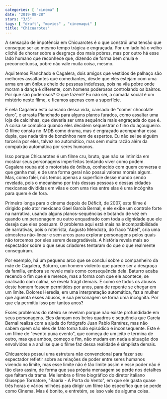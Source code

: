 ```yaml
---
categories: [ "cinema" ]
date: "2019-08-28"
stars: "3/5"
tags: [ "draft", "movies" , "cinemaqui" ]
title: "Chicuarotes"
---
```

A sensação de impotência em Chicuarotes é o que constrói uma
tensão que consegue ser ao mesmo tempo trágica e engraçada. Por um
lado há o velho clichê de chorar sobre a desgraça dos mais pobres,
mas por outro há esse lado humano que reconhece que, dizendo de forma
bem chula e preconceituosa, pobre não vale muita coisa, mesmo.

Aqui temos Planchado e Cagalera, dois amigos que vestidos de palhaço
são melhores assaltantes que comediantes, desde que eles estejam com
uma arma em um ônibus cheio de pessoas indefesas, pois na vila pobre
onde moram a dança é diferente, com homens poderosos controlando os
bairros. Por que são poderosos? O que fazem? Eu não sei, a camada
social é um mistério neste filme, e ficamos apenas com a superfície.

E nela Cagalera está cansado dessa vida, cansado de "comer chocolate
duro", e arrasta Planchado para alguns planos furados, como assaltar
uma loja de calcinhas, que deveria ser uma sequência mais engraçada
do que é. A coisa se complica quando eles decidem sequestrar o filho
do açougueiro. O filme consta no IMDB como drama, mas é engraçado
acompanhar essa dupla, que nada têm de bonzinhos nem de espertos. Eu
não sei se alguém torceria por eles, talvez no automático, mas sem
muita razão além da compaixão automática por seres humanos.

Isso porque Chicuarotes é um filme cru, bruto, que não se intimida em
mostrar seus personagens imperfeitos tentando viver como podem. Cagalera
rouba até o motorista de ônibus, conhecido com quem conversa e que
ganha mal, e de uma forma geral não possui valores morais algum. Mas,
como falei, nós temos apenas a superfície desse mundo sendo revelada,
pois o mecanismo por trás dessas pessoas e dessas cidades mexicanas
divididas em vilas e com uma rixa entre elas é uma incógnita para quem
é de fora.

Primeiro longa para o cinema depois de Déficit, de 2007, este filme é
dirigido pelo ator mexicano Gael García Bernal, e ele exibe um controle
forte na narrativa, usando alguns planos-sequências e botando de vez
em quando um personagem ou outro enquadrado com toda a dignidade que ele
deseja que eles possuam. O problema aqui está mais na incompatibilidade
de narrativas, pois o roteirista, Augusto Mendoza, do fraco "Abel",
cria uma atmosfera não-linear e sem arcos para explorar personagens
pelos quais não torcemos por eles serem desagradáveis. A história
revela mais ao espectador sobre o que seus criadores tentaram do que o
que realmente conseguiram.

Por exemplo, há um pequeno arco que se conclui sobre o companheiro da
mãe de Cagalera, Baturro, um homem violento que parece ser a desgraça
da família, embora se revele mais como consequência dela. Baturro
acaba recendo o fim que ele merece, mas a forma com que ele acontece,
se analisado com calma, se revela frágil demais. É como se todos os
abusos deste homem fossem permitidos por anos, para de repente se chegar
em um limite. Dolores Heredia, em uma interpretação automática,
faz a mulher que aguenta esses abusos, e sua personagem se torna uma
incógnita. Por que ela permitiu isso por tantos anos?

Esses problemas do roteiro se revelam porque não existe profundidade em
seus personagens. Eles dançam nos belos quadros e sequência que García
Bernal realiza com a ajuda do fotógrafo Juan Pablo Ramírez, mas não
sabem quem são eles de fato torna tudo episódico e inconsequente. Este
é um filme de "evento puxa evento", que começa de um jeito e termina
de outro, mas que ambos, começo e fim, não mudam em nada a situação
dos envolvidos e a análise que o filme faz dessa realidade é simplista
demais.

Chicuarotes possui uma estrutura não convencional para fazer seu
espectador refletir sobre as relações de poder entre seres humanos
vivendo no limite, mas esse limite não é tão limite assim e esse
poder não é tão claro assim, de forma que sua própria mensagem se
perde nos detalhes que faltam da trama. Me lembra o filme biográfico
do diretor italiano Giuseppe Tornatore, "Baarìa - A Porta do Vento", em
que ele gasta quase três horas e vários milhões para dirigir um filme
tão específico que se perde como Cinema. Mas é bonito, e entretém,
se isso vale de alguma coisa.
